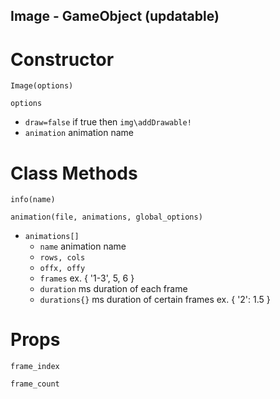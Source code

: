 ## Image - GameObject (updatable)

# Constructor

`Image(options)`

`options`

* `draw=false` if true then `img\addDrawable!`
* `animation` animation name

# Class Methods

`info(name)`

`animation(file, animations, global_options)`

* `animations[]`
    * `name` animation name
    * `rows, cols`
    * `offx, offy`
    * `frames` ex. { '1-3', 5, 6 }
    * `duration` ms duration of each frame
    * `durations{}` ms duration of certain frames ex. { '2': 1.5 }

# Props

`frame_index` 

`frame_count`